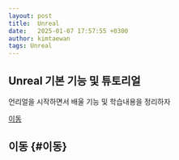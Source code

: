 ```yaml
---
layout: post
title:  Unreal
date:   2025-01-07 17:57:55 +0300
author: kimtaewan
tags: Unreal
---
```


## Unreal 기본 기능 및 튜토리얼

언리얼을 시작하면서 배울 기능 및 학습내용을 정리하자

[이동](#이동)

## 이동 {#이동}
